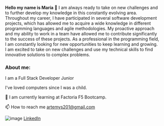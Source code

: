 **Hello my name is María** 👋 I am always ready to take on new challenges and to further develop my knowledge in this constantly evolving area.
Throughout my career, I have participated in several software development projects, which has allowed me to acquire a wide knowledge in different programming languages and agile methodologies. 
My proactive approach and my ability to work in a team have allowed me to contribute significantly to the success of these projects.
As a professional in the programming field, I am constantly looking for new opportunities to keep learning and growing. 
I am excited to take on new challenges and use my technical skills to find innovative solutions to complex problems.

### About me:
I am a Full Stack Developer Junior

I've loved computers since I was a child.

🌱 I am currently learning at Factoria F5 Bootcamp.

📫 How to reach me artemys201@gmail.com

![image](https://github.com/maesga1/maesga1/assets/133367024/a2f24fa8-0465-4368-b773-fbd4fc1643ec)
[LinkedIn](https://www.linkedin.com/in/maria-espartero/)
<!--
**maesga1/maesga1** is a ✨ _special_ ✨ repository because its `README.md` (this file) appears on your GitHub profile.

Here are some ideas to get you started:

- 🔭 I’m currently working on ...
- 🌱 I’m currently learning ...
- 👯 I’m looking to collaborate on ...
- 🤔 I’m looking for help with ...
- 💬 Ask me about ...
- 📫 How to reach me: ...
- 😄 Pronouns: ...
- ⚡ Fun fact: ...
-->
